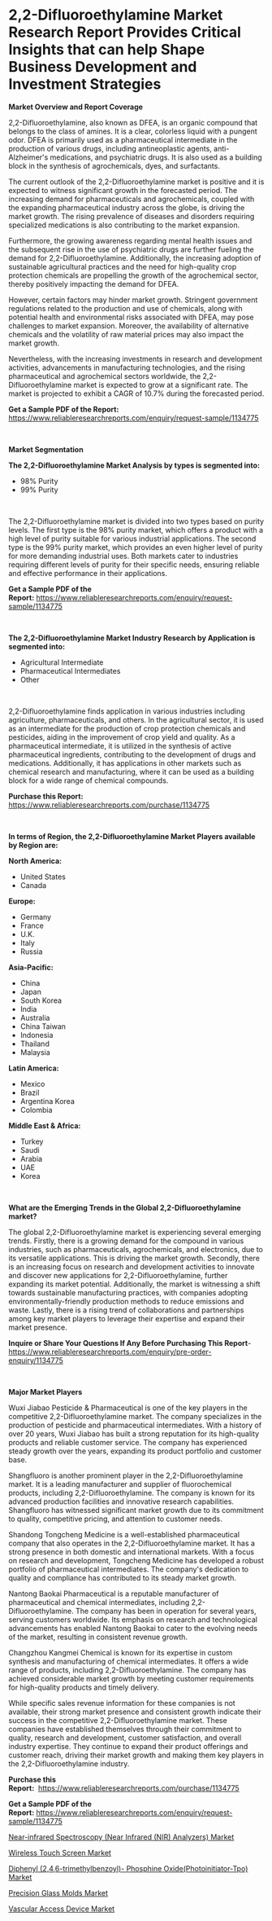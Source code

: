 <p><h1>2,2-Difluoroethylamine Market Research Report Provides Critical Insights that can help Shape Business Development and Investment Strategies</h1></p><p><strong>Market Overview and Report Coverage</strong></p>
<p><p>2,2-Difluoroethylamine, also known as DFEA, is an organic compound that belongs to the class of amines. It is a clear, colorless liquid with a pungent odor. DFEA is primarily used as a pharmaceutical intermediate in the production of various drugs, including antineoplastic agents, anti-Alzheimer's medications, and psychiatric drugs. It is also used as a building block in the synthesis of agrochemicals, dyes, and surfactants.</p><p>The current outlook of the 2,2-Difluoroethylamine market is positive and it is expected to witness significant growth in the forecasted period. The increasing demand for pharmaceuticals and agrochemicals, coupled with the expanding pharmaceutical industry across the globe, is driving the market growth. The rising prevalence of diseases and disorders requiring specialized medications is also contributing to the market expansion.</p><p>Furthermore, the growing awareness regarding mental health issues and the subsequent rise in the use of psychiatric drugs are further fueling the demand for 2,2-Difluoroethylamine. Additionally, the increasing adoption of sustainable agricultural practices and the need for high-quality crop protection chemicals are propelling the growth of the agrochemical sector, thereby positively impacting the demand for DFEA.</p><p>However, certain factors may hinder market growth. Stringent government regulations related to the production and use of chemicals, along with potential health and environmental risks associated with DFEA, may pose challenges to market expansion. Moreover, the availability of alternative chemicals and the volatility of raw material prices may also impact the market growth.</p><p>Nevertheless, with the increasing investments in research and development activities, advancements in manufacturing technologies, and the rising pharmaceutical and agrochemical sectors worldwide, the 2,2-Difluoroethylamine market is expected to grow at a significant rate. The market is projected to exhibit a CAGR of 10.7% during the forecasted period.</p></p>
<p><strong>Get a Sample PDF of the Report:</strong> <a href="https://www.reliableresearchreports.com/enquiry/request-sample/1134775">https://www.reliableresearchreports.com/enquiry/request-sample/1134775</a></p>
<p>&nbsp;</p>
<p><strong>Market Segmentation</strong></p>
<p><strong>The 2,2-Difluoroethylamine Market Analysis by types is segmented into:</strong></p>
<p><ul><li>98% Purity</li><li>99% Purity</li></ul></p>
<p>&nbsp;</p>
<p><p>The 2,2-Difluoroethylamine market is divided into two types based on purity levels. The first type is the 98% purity market, which offers a product with a high level of purity suitable for various industrial applications. The second type is the 99% purity market, which provides an even higher level of purity for more demanding industrial uses. Both markets cater to industries requiring different levels of purity for their specific needs, ensuring reliable and effective performance in their applications.</p></p>
<p><strong>Get a Sample PDF of the Report:</strong>&nbsp;<a href="https://www.reliableresearchreports.com/enquiry/request-sample/1134775">https://www.reliableresearchreports.com/enquiry/request-sample/1134775</a></p>
<p>&nbsp;</p>
<p><strong>The 2,2-Difluoroethylamine Market Industry Research by Application is segmented into:</strong></p>
<p><ul><li>Agricultural Intermediate</li><li>Pharmaceutical Intermediates</li><li>Other</li></ul></p>
<p>&nbsp;</p>
<p><p>2,2-Difluoroethylamine finds application in various industries including agriculture, pharmaceuticals, and others. In the agricultural sector, it is used as an intermediate for the production of crop protection chemicals and pesticides, aiding in the improvement of crop yield and quality. As a pharmaceutical intermediate, it is utilized in the synthesis of active pharmaceutical ingredients, contributing to the development of drugs and medications. Additionally, it has applications in other markets such as chemical research and manufacturing, where it can be used as a building block for a wide range of chemical compounds.</p></p>
<p><strong>Purchase this Report:</strong>&nbsp; <a href="https://www.reliableresearchreports.com/purchase/1134775">https://www.reliableresearchreports.com/purchase/1134775</a></p>
<p>&nbsp;</p>
<p><strong>In terms of Region, the 2,2-Difluoroethylamine Market Players available by Region are:</strong></p>
<p>
    <p> <strong> North America: </strong>
        <ul>
            <li>United States</li>
            <li>Canada</li>
        </ul>
        </p> 
    <p> <strong> Europe: </strong>
        <ul>
            <li>Germany</li>
            <li>France</li>
            <li>U.K.</li>
            <li>Italy</li>
            <li>Russia</li>
        </ul>
        </p> 
    <p> <strong> Asia-Pacific: </strong>
        <ul>
            <li>China</li>
            <li>Japan</li>
            <li>South Korea</li>
            <li>India</li>
            <li>Australia</li>
            <li>China Taiwan</li>
            <li>Indonesia</li>
            <li>Thailand</li>
            <li>Malaysia</li>
        </ul>
        </p> 
    <p> <strong> Latin America: </strong>
        <ul>
            <li>Mexico</li>
            <li>Brazil</li>
            <li>Argentina Korea</li>
            <li>Colombia</li>
        </ul>
        </p> 
    <p> <strong> Middle East & Africa: </strong>
        <ul>
            <li>Turkey</li>
            <li>Saudi</li>
            <li>Arabia</li>
            <li>UAE</li>
            <li>Korea</li>
        </ul>
    </p>
    </p>
<p>&nbsp;</p>
<p><strong>What are the Emerging Trends in the Global 2,2-Difluoroethylamine market?</strong></p>
<p><p>The global 2,2-Difluoroethylamine market is experiencing several emerging trends. Firstly, there is a growing demand for the compound in various industries, such as pharmaceuticals, agrochemicals, and electronics, due to its versatile applications. This is driving the market growth. Secondly, there is an increasing focus on research and development activities to innovate and discover new applications for 2,2-Difluoroethylamine, further expanding its market potential. Additionally, the market is witnessing a shift towards sustainable manufacturing practices, with companies adopting environmentally-friendly production methods to reduce emissions and waste. Lastly, there is a rising trend of collaborations and partnerships among key market players to leverage their expertise and expand their market presence.</p></p>
<p><strong>Inquire or Share Your Questions If Any Before Purchasing This Report</strong>- <a href="https://www.reliableresearchreports.com/enquiry/pre-order-enquiry/1134775">https://www.reliableresearchreports.com/enquiry/pre-order-enquiry/1134775</a></p>
<p>&nbsp;</p>
<p><strong>Major Market Players</strong></p>
<p><p>Wuxi Jiabao Pesticide & Pharmaceutical is one of the key players in the competitive 2,2-Difluoroethylamine market. The company specializes in the production of pesticide and pharmaceutical intermediates. With a history of over 20 years, Wuxi Jiabao has built a strong reputation for its high-quality products and reliable customer service. The company has experienced steady growth over the years, expanding its product portfolio and customer base.</p><p>Shangfluoro is another prominent player in the 2,2-Difluoroethylamine market. It is a leading manufacturer and supplier of fluorochemical products, including 2,2-Difluoroethylamine. The company is known for its advanced production facilities and innovative research capabilities. Shangfluoro has witnessed significant market growth due to its commitment to quality, competitive pricing, and attention to customer needs.</p><p>Shandong Tongcheng Medicine is a well-established pharmaceutical company that also operates in the 2,2-Difluoroethylamine market. It has a strong presence in both domestic and international markets. With a focus on research and development, Tongcheng Medicine has developed a robust portfolio of pharmaceutical intermediates. The company's dedication to quality and compliance has contributed to its steady market growth.</p><p>Nantong Baokai Pharmaceutical is a reputable manufacturer of pharmaceutical and chemical intermediates, including 2,2-Difluoroethylamine. The company has been in operation for several years, serving customers worldwide. Its emphasis on research and technological advancements has enabled Nantong Baokai to cater to the evolving needs of the market, resulting in consistent revenue growth.</p><p>Changzhou Kangmei Chemical is known for its expertise in custom synthesis and manufacturing of chemical intermediates. It offers a wide range of products, including 2,2-Difluoroethylamine. The company has achieved considerable market growth by meeting customer requirements for high-quality products and timely delivery.</p><p>While specific sales revenue information for these companies is not available, their strong market presence and consistent growth indicate their success in the competitive 2,2-Difluoroethylamine market. These companies have established themselves through their commitment to quality, research and development, customer satisfaction, and overall industry expertise. They continue to expand their product offerings and customer reach, driving their market growth and making them key players in the 2,2-Difluoroethylamine industry.</p></p>
<p><strong>Purchase this Report:</strong>&nbsp;&nbsp;<a href="https://www.reliableresearchreports.com/purchase/1134775">https://www.reliableresearchreports.com/purchase/1134775</a></p>
<p></p>
<p><strong>Get a Sample PDF of the Report:</strong>&nbsp;<a href="https://www.reliableresearchreports.com/enquiry/request-sample/1134775">https://www.reliableresearchreports.com/enquiry/request-sample/1134775</a></p>
<p><p><a href="https://medium.com/@ardithlynch1906/near-infrared-spectroscopy-near-infrared-nir-analyzers-market-share-evolution-and-market-growth-87dcc230a867">Near-infrared Spectroscopy (Near Infrared (NIR) Analyzers) Market</a></p><p><a href="https://www.linkedin.com/pulse/decoding-wireless-touch-screen-market-deep-dive-latest-trends/">Wireless Touch Screen Market</a></p><p><a href="https://www.linkedin.com/pulse/diphenyl-246-trimethylbenzoyl-phosphine-oxidephotoinitiator-tpo-1c/">Diphenyl (2,4,6-trimethylbenzoyl)- Phosphine Oxide(Photoinitiator-Tpo) Market</a></p><p><a href="https://www.linkedin.com/pulse/precision-glass-molds-market-share-amp-new-trends-analysis-report/">Precision Glass Molds Market</a></p><p><a href="https://medium.com/@clayreinger/vascular-access-device-market-furnishes-information-on-market-share-market-trends-and-market-7d7a26c78391">Vascular Access Device Market</a></p></p>